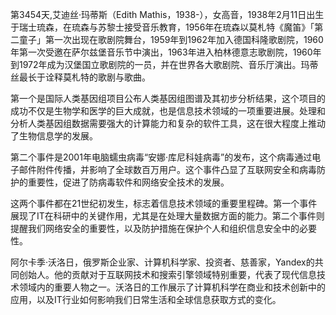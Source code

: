 第3454天,艾迪丝·玛蒂斯（Edith Mathis，1938-），女高音，1938年2月11日出生于瑞士琉森，在琉森与苏黎士接受音乐教育，1956年在琉森以莫札特《魔笛》「第二童子」第一次出现在歌剧院舞台，1959年到1962年加入德国科隆歌剧院，1960年第一次受邀在萨尔兹堡音乐节中演出，1963年进入柏林德意志歌剧院，1960年到1972年成为汉堡国立歌剧院的一员，并在世界各大歌剧院、音乐厅演出。玛蒂丝最长于诠释莫札特的歌剧与歌曲。

第一个是国际人类基因组项目公布人类基因组图谱及其初步分析结果，这个项目的成功不仅是生物学和医学的巨大成就，也是信息技术领域的一项重要进展。处理和分析人类基因组数据需要强大的计算能力和复杂的软件工具，这在很大程度上推动了生物信息学的发展。

第二个事件是2001年电脑蠕虫病毒“安娜·库尼科娃病毒”的发布，这个病毒通过电子邮件附件传播，并影响了全球数百万用户。这个事件凸显了互联网安全和病毒防护的重要性，促进了防病毒软件和网络安全技术的发展。

这两个事件都在21世纪初发生，标志着信息技术领域的重要里程碑。第一个事件展现了IT在科研中的关键作用，尤其是在处理大量数据方面的能力。第二个事件则提醒我们网络安全的重要性，以及防护措施在保护个人和组织信息安全中的必要性。

阿尔卡季·沃洛日，俄罗斯企业家、计算机科学家、投资者、慈善家，Yandex的共同创始人。他的贡献对于互联网技术和搜索引擎领域特别重要，代表了现代信息技术领域内的重要人物之一。沃洛日的工作展示了计算机科学在商业和技术创新中的应用，以及IT行业如何影响我们日常生活和全球信息获取方式的变化。